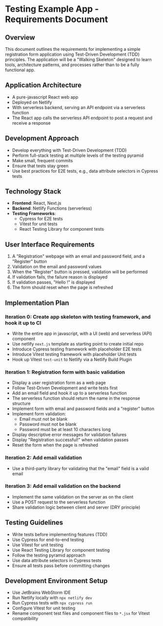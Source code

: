 # Testing Example App - Requirements Document

## Overview
This document outlines the requirements for implementing a simple registration form application using Test-Driven Development (TDD) principles. The application will be a "Walking Skeleton" designed to learn tools, architecture patterns, and processes rather than to be a fully functional app.

## Application Architecture
- A pure-javascript React web app
- Deployed on Netlify
- With serverless backend, serving an API endpoint via a serverless function
- The React app calls the serverless API endpoint to post a request and receive a response

## Development Approach
- Develop everything with Test-Driven Development (TDD)
- Perform full-stack testing at multiple levels of the testing pyramid
- Make small, frequent commits
- Ensure that tests stay green
- Use best practices for E2E tests, e.g., data attribute selectors in Cypress tests

## Technology Stack
- **Frontend**: React, Next.js
- **Backend**: Netlify Functions (serverless)
- **Testing Frameworks**:
  - Cypress for E2E tests
  - Vitest for unit tests
  - React Testing Library for component tests

## User Interface Requirements
1. A "Registration" webpage with an email and password field, and a "Register" button
2. Validation on the email and password values
3. When the "Register" button is pressed, validation will be performed
4. If validation fails, the failure reason is displayed
5. If validation passes, "Hello <email>!" is displayed
6. The form should reset when the page is refreshed

## Implementation Plan

### Iteration 0: Create app skeleton with testing framework, and hook it up to CI
- Write the entire app in javascript, with a UI (web) and serverless (API) component
- Use netlify `next.js` template as starting point to create initial repo
- Introduce Cypress testing framework with placeholder E2E tests
- Introduce Vitest testing framework with placeholder Unit tests
- Hook up Vitest `test-unit` to Netlify via a Netlify Build Plugin

### Iteration 1: Registration form with basic validation
- Display a user registration form as a web page
- Follow Test-Driven Development and write tests first
- Add an email field and hook it up to a serverless function
- The serverless function should return the name in the response structure
- Implement form with email and password fields and a "register" button
- Implement form validation:
  - Email must not be blank
  - Password must not be blank
  - Password must be at least 10 characters long
- Display descriptive error messages for validation failures
- Display "Registration successful!" when validation passes
- Reset the form when the page is refreshed

### Iteration 2: Add email validation
- Use a third-party library for validating that the "email" field is a valid email

### Iteration 3: Add email validation on the backend
- Implement the same validation on the server as on the client
- Use a POST request to the serverless function
- Share validation logic between client and server (DRY principle)

## Testing Guidelines
- Write tests before implementing features (TDD)
- Use Cypress for end-to-end testing
- Use Vitest for unit testing
- Use React Testing Library for component testing
- Follow the testing pyramid approach
- Use data attribute selectors in Cypress tests
- Ensure all tests pass before committing changes

## Development Environment Setup
- Use JetBrains WebStorm IDE
- Run Netlify locally with `npx netlify dev`
- Run Cypress tests with `npx cypress run`
- Configure Vitest for unit testing
- Rename component test files and component files to `*.jsx` for Vitest compatibility